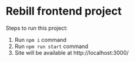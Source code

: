 # Rebill frontend project

Steps to run this project:

1. Run `npm i` command
2. Run `npm run start` command
3. Site will be available at http://localhost:3000/
